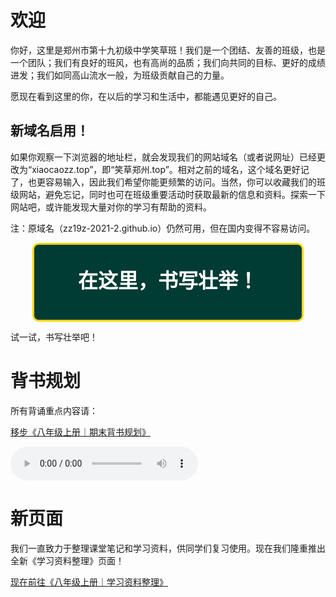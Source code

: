 <meta charset="utf-8" />
<meta name="viewport" content="width=device-width, initial-scale=1" />
<link href="https://cdn.jsdelivr.net/npm/bootstrap@5.1.2/dist/css/bootstrap.min.css" rel="stylesheet" />
<script src="https://cdn.jsdelivr.net/npm/bootstrap@5.1.2/dist/js/bootstrap.bundle.min.js"></script>
<nav class="navbar bg-white navbar-light sticky-top">
	<div class="container-fluid">
		<script src="/header.js" type="text/javascript"></script>
	</div>
</nav>
<link rel="stylesheet" type="text/css" href="style.css" />
<link rel="shortcut icon" href="/favicon.ico" />
<style> 
.great_animation {
  transition: width 2s, height 10s;
  width: 85%;
  height: 120px;
}

.great_animation:hover {
  width: 95%;
  height: 640px;
}
</style>

# 欢迎

你好，这里是郑州市第十九初级中学笑草班！我们是一个团结、友善的班级，也是一个团队；我们有良好的班风，也有高尚的品质；我们向共同的目标、更好的成绩进发；我们如同高山流水一般，为班级贡献自己的力量。

愿现在看到这里的你，在以后的学习和生活中，都能遇见更好的自己。

<div class="card">
	<div class="card-body">
		<h2 class="card-title">新域名启用！</h2>
		<p class="card-text">如果你观察一下浏览器的地址栏，就会发现我们的网站域名（或者说网址）已经更改为“xiaocaozz.top”，即“笑草郑州.top”。相对之前的域名，这个域名更好记了，也更容易输入，因此我们希望你能更频繁的访问。当然，你可以收藏我们的班级网站，避免忘记，同时也可在班级重要活动时获取最新的信息和资料。探索一下网站吧，或许能发现大量对你的学习有帮助的资料。</p>
		<p class="card-text">注：原域名（zz19z-2021-2.github.io）仍然可用，但在国内变得不容易访问。</p>
	</div>
</div>

<div class="great_animation" style="border-radius: 10px;position: relative;border: 3px solid gold;margin: auto;background-color:#003B34;overflow: hidden;">
<p style="width:100%;color:white;text-align:center;font-size:32px;font-weight: bold;">在这里，书写壮举！</p>
<br />
<p style="width:100%;color:white;text-align:center;">2022是不平凡的一年，</p>
<p style="width:100%;color:white;text-align:center;">因为我们迎来了八上，迎来了全新的物理学科。</p>
<p style="width:100%;color:white;text-align:center;">2022是不平凡的一年，</p>
<p style="width:100%;color:white;text-align:center;">因为我们迎来了运动会，取得了入场式文化表演第二。</p>
<p style="width:100%;color:white;text-align:center;">2022是不平凡的一年，</p>
<p style="width:100%;color:white;text-align:center;">因为我们度过了最长的网课时期，在线上进行了期中考试。</p>
<p style="width:100%;color:white;text-align:center;">2022是不平凡的一年，</p>
<p style="width:100%;color:white;text-align:center;">因为国家放开了疫情管制，能够随意出行了。</p>
<p style="width:100%;color:white;text-align:center;">如果细数，我们的壮举远不止此。</p>
<p style="width:100%;color:white;text-align:center;">感谢黄老师，感谢所有同学为班级作出贡献。</p>
<p style="width:100%;color:white;text-align:center;">还等什么呢？寒假来了</p>
<p style="width:100%;color:white;text-align:center;">元旦快乐！寒假快乐！</p>
</div>

试一试，书写壮举吧！

# 背书规划

所有背诵重点内容请：

<a type="button" href="/八年级上册｜期末背书规划.html" class="btn btn-outline-primary">移步《八年级上册｜期末背书规划》</a>

<audio controls="controls" preload="auto"><source src="Files/Unwelcome_School.mp3" type="audio/mpeg"><source src="Files/Unwelcome_School.ogg" type="audio/ogg" />你的浏览器不支持mp3和ogg音乐格式！</audio>

# 新页面

我们一直致力于整理课堂笔记和学习资料，供同学们复习使用。现在我们隆重推出全新《学习资料整理》页面！

<a type="button" href="/八年级上册｜学习资料整理.html" class="btn btn-outline-primary">现在前往《八年级上册｜学习资料整理》</a>
